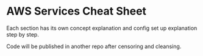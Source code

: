 # AWS Services Cheat Sheet

Each section has its own concept explanation and config set up explanation step by step.

Code will be published in another repo after censoring and cleansing.
